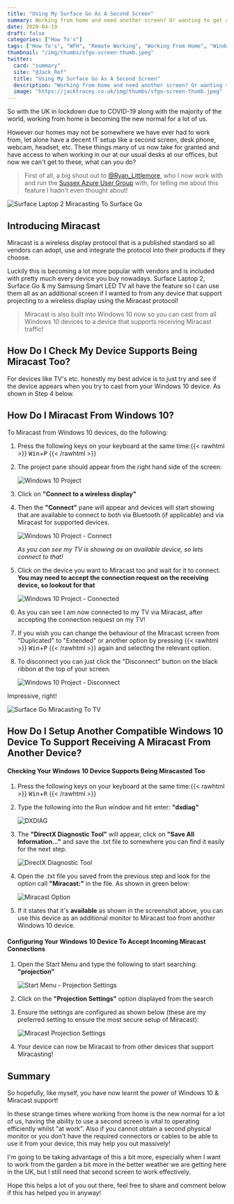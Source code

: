 ```yaml
---
title: "Using My Surface Go As A Second Screen"
summary: Working from home and need another screen? Or wanting to get a change of scenery from your normal home desk but need that second screen? This article is for you!
date: 2020-04-19
draft: false
categories: ["How To's"]
tags: ["How To's", "WFH", "Remote Working", "Working From Home", "Windows 10", "Miracast"]
thumbnail: "/img/thumbs/sfgo-screen-thumb.jpeg"
twitter:
  card: "summary"
  site: "@Jack_Ref"
  title: "Using My Surface Go As A Second Screen"
  description: "Working from home and need another screen? Or wanting to get a change of scenery from your normal home desk but need that second screen? This article is for you!"
  image: "https://jacktracey.co.uk/img/thumbs/sfgo-screen-thumb.jpeg"
---
```


So with the UK in lockdown due to COVID-19 along with the majority of the world, working from home is becoming the new normal for a lot of us. 

However our homes may not be somewhere we have ever had to work from, let alone have a decent IT setup like a second screen, desk phone, webcam, headset, etc. These things many of us now take for granted and have access to when working in our at our usual desks at our offices, but now we can't get to these, what can you do?

> First of all, a big shout out to [@Ryan_Littlemore](https://twitter.com/ryan_littlemore), who I now work with and run the [Sussex Azure User Group](https://sussexazure.uk) with, for telling me about this feature I hadn't even thought about!

![Surface Laptop 2 Miracasting To Surface Go](/img/sfgo-screen.jpeg)

## Introducing Miracast

Miracast is a wireless display protocol that is a published standard so all vendors can adopt, use and integrate the protocol into their products if they choose.

Luckily this is becoming a lot more popular with vendors and is included with pretty much every device you buy nowadays. Surface Laptop 2, Surface Go & my Samsung Smart LED TV all have the feature so I can use them all as an additional screen if I wanted to from any device that support projecting to a wireless display using the Miracast protocol!

> Miracast is also built into Windows 10 now so you can cast from all Windows 10 devices to a device that supports receiving Miracast traffic!

## How Do I Check My Device Supports Being Miracast Too?

For devices like TV's etc. honestly my best advice is to just try and see if the device appears when you try to cast from your Windows 10 device. As shown in Step 4 below.

## How Do I Miracast From Windows 10?

To Miracast from Windows 10 devices, do the following:

1. Press the following keys on your keyboard at the same time:{{< rawhtml >}} <kbd>Win</kbd>+<kbd>P</kbd> {{< /rawhtml >}}
2. The project pane should appear from the right hand side of the screen:
   
   ![Windows 10 Project](/img/windows-project.png)
3. Click on **"Connect to a wireless display"**
4. Then the **"Connect"** pane will appear and devices will start showing that are available to connect to both via Bluetooth (if applicable) and via Miracast for supported devices.
   
   ![Windows 10 Project - Connect](/img/windows-project-1.png)
   
   *As you can see my TV is showing as an available device, so lets connect to that!*
5. Click on the device you want to Miracast too and wait for it to connect. **You may need to accept the connection request on the receiving device, so lookout for that**
   
   ![Windows 10 Project - Connected](/img/windows-project-2.png)
6. As you can see I am now connected to my TV via Miracast, after accepting the connection request on my TV!
7. If you wish you can change the behaviour of the Miracast screen from "Duplicated" to "Extended" or another option by pressing {{< rawhtml >}} <kbd>Win</kbd>+<kbd>P</kbd> {{< /rawhtml >}} again and selecting the relevant option.
8. To disconnect you can just click the "Disconnect" button on the black ribbon at the top of your screen.
   
   ![Windows 10 Project - Disconnect](/img/windows-project-3.png)

Impressive, right!

![Surface Go Miracasting To TV](/img/sfgo-project-to-tv.jpeg)

## How Do I Setup Another Compatible Windows 10 Device To Support Receiving A Miracast From Another Device?

#### Checking Your Windows 10 Device Supports Being Miracasted Too

1. Press the following keys on your keyboard at the same time:{{< rawhtml >}} <kbd>Win</kbd>+<kbd>R</kbd> {{< /rawhtml >}}
2. Type the following into the Run window and hit enter: **"dxdiag"**
   
   ![DXDIAG](/img/mcast-support-1.png)
3. The **"DirectX Diagnostic Tool"** will appear, click on **"Save All Information..."** and save the .txt file to somewhere you can find it easily for the next step.
   
   ![DirectX Diagnostic Tool](/img/mcast-support-2.png)
4. Open the .txt file you saved from the previous step and look for the option call **"Miracast:"** in the file. As shown in green below:
   
   ![Miracast Option](/img/mcast-support-3.png)
5. If it states that it's **available** as shown in the screenshot above, you can use this device as an additional monitor to Miracast too from another Windows 10 device.

#### Configuring Your Windows 10 Device To Accept Incoming Miracast Connections

1. Open the Start Menu and type the following to start searching: **"projection"**
   
   ![Start Menu - Projection Settings](/img/mcast-setup-1.png)
2. Click on the **"Projection Settings"** option displayed from the search
3. Ensure the settings are configured as shown below (these are my preferred setting to ensure the most secure setup of Miracast):
   
   ![Miracast Projection Settings](/img/mcast-setup-2.png)
4. Your device can now be Miracast to from other devices that support Miracasting!

## Summary

So hopefully, like myself, you have now learnt the power of Windows 10 & Miracast support! 

In these strange times where working from home is the new normal for a lot of us, having the ability to use a second screen is vital to operating efficiently whilst "at work". Also if you cannot obtain a second physical monitor or you don't have the required connectors or cables to be able to use it from your device, this may help you out massively!

I'm going to be taking advantage of this a bit more, especially when I want to work from the garden a bit more in the better weather we are getting here in the UK, but I still need that second screen to work effectively.

Hope this helps a lot of you out there, feel free to share and comment below if this has helped you in anyway!